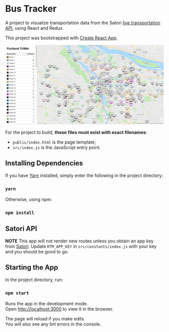 # Bus Tracker

A project to visualize transportation data from the Satori [live transportation API](https://www.satori.com/livedata/channels/transportation), using React and Redux.

This project was bootstrapped with [Create React App](https://github.com/facebookincubator/create-react-app).

![Screenshot](./screenshot.png)

For the project to build, **these files must exist with exact filenames**:

* `public/index.html` is the page template;
* `src/index.js` is the JavaScript entry point.

## Installing Dependencies

If you have [Yarn](https://yarnpkg.com/en/) installed, simply enter the following in the project directory:

### `yarn`

Otherwise, using npm:

### `npm install`

## Satori API

**__NOTE__** This app will not render new routes unless you obtain an app key from [Satori](https://www.satori.com/livedata/channels/transportation). Update `RTM_APP_KEY` in `src/constants/index.js` with your key and you should be good to go.

## Starting the App

In the project directory, run:

### `npm start`

Runs the app in the development mode.<br>
Open [http://localhost:3000](http://localhost:3000) to view it in the browser.

The page will reload if you make edits.<br>
You will also see any lint errors in the console.
